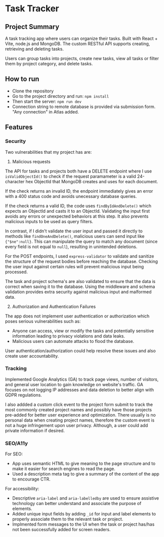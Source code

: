 # Task Tracker

## Project Summary

A task tracking app where users can organize their tasks. Built with React + Vite, node.js and MongoDB. The custom RESTful API supports creating, retrieving and deleting tasks.

Users can group tasks into projects, create new tasks, view all tasks or filter them by project category, and delete tasks.

## How to run

- Clone the repository
- Go to the project directory and run:
  `npm install`
- Then start the server:
  `npm run dev`
- Connection string to remote database is provided via submission form. "Any connection" in Atlas added.

## Features

### Security

Two vulnerabilities that my project has are:

1. Malicious requests

The API for tasks and projects both have a DELETE endpoint where I use `isValidObjectId()` to check if the request paramameter is a valid 24-character hex ObjectId that MongoDB creates and uses for each document.

If the check returns an invalid ID, the endpoint immediately gives an error with a 400 status code and avoids unecessary database queries.

If the check returns a valid ID, the code uses `findByIdAndDelete()` which expects an ObjectId and casts it to an ObjectId. Validating the input first avoids any errors or unexpected behaviors at this step. It also prevents malicious inputs to be used as query filters.

In contrast, if I didn't validate the user input and passed it directly to methods like `findOneAndDelete()`, malicious users can send input like `{"$ne":null}`. This can manipulate the query to match any document (since every field is not equal to `null`), resulting in unintended deletions.

For the POST endpoints, I used `express-validator` to validate and sanitize the structure of the request bodies before reaching the database. Checking the user input against certain rules will prevent malicious input being processed.

The task and project schema's are also validated to ensure that the data is correct when saving it to the database. Using the middleware and schema validation provides extra security against malicious input and malformed data.

2. Authorization and Authentication Failures

The app does not implement user authentication or authorization which poses serious vulnerabilities such as:

- Anyone can access, view or modify the tasks and potentially sensitive information leading to privacy violations and data leaks.
- Malicious users can automate attacks to flood the database.

User authentication/authorization could help resolve these issues and also create user accountability.

### Tracking

Implemented Google Analytics (GA) to track page views, number of visitors, and general user location to gain knowledge on website's traffic. GA focuses on not logging IP addresses and data deletion to better align with GDPR regulations.

I also addded a custom click event to the project form submit to track the most commonly created project names and possibly have those projects pre-added for better user experience and optimization. There usually is no personal data when creating project names, therefore the custom event is not a huge infringement upon user privacy. Although, a user could add private information if desired.

### SEO/A11y

For SEO:

- App uses semantic HTML to give meaning to the page structure and to make it easier for search engines to read the page.
- Used a description meta tag to give a summary of the content of the app to encourage CTR.

For accessibility:

- Descriptive `aria-label` and `aria-labelledby` are used to ensure assistive technology can better understand and associate the purpose of elements.
- Added unique input fields by adding `_id` for input and label elements to properly associate them to the relevant task or project.
- Implmented form messages to the UI when the task or project has/has not been successfully added for screen readers.
